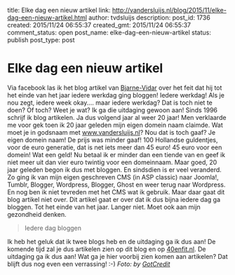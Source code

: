 title: Elke dag een nieuw artikel
link: http://vandersluijs.nl/blog/2015/11/elke-dag-een-nieuw-artikel.html
author: tvdsluijs
description: 
post_id: 1736
created: 2015/11/24 06:55:37
created_gmt: 2015/11/24 06:55:37
comment_status: open
post_name: elke-dag-een-nieuw-artikel
status: publish
post_type: post

# Elke dag een nieuw artikel

Via facebook las ik het blog artikel van [Bjarne-Vidar](http://bjarnvidar.nl/elke-dag-bloggen/) over het feit dat hij tot het einde van het jaar iedere werkdag ging bloggen! Iedere werkdag! Als je nou zegt, iedere week okay.... maar iedere werkdag? Dat is toch niet te doen? Of toch? Weet je wat? Ik ga die uitdaging gewoon aan! Sinds 1996 schrijf ik blog artikelen. Ja dus volgend jaar al weer 20 jaar! Men verklaarde me voor gek toen ik 20 jaar geleden mijn eigen domein naam claimde. Wat moet je in godsnaam met www.vandersluijs.nl? Nou dat is toch gaaf? Je eigen domein naam! De prijs was minder gaaf! 100 Hollandse guldentjes, voor de euro generatie, dat is net iets meer dan 45 euro! 45 euro voor een domein! Wat een geld! Nu betaal ik er minder dan een tiende van en geef ik niet meer uit dan vier euro twintig voor een domeinnaam. Maar goed, 20 jaar geleden begon ik dus met bloggen. En sindsdien is er veel veranderd. Zo ging ik van mijn eigen geschreven CMS (in ASP classic) naar Joomla!, Tumblr, Blogger, Wordpress, Blogger, Ghost en weer terug naar Wordpress. En nog ben ik niet tevreden met het CMS wat ik gebruik. Maar daar gaat dit blog artikel niet over. Dit artikel gaat er over dat ik dus bijna iedere dag ga bloggen. Tot het einde van het jaar. Langer niet. Moet ook aan mijn gezondheid denken. 

> Iedere dag bloggen

Ik heb het geluk dat ik twee blogs heb en de uitdaging ga ik dus aan! De komende tijd zal je dus artikelen zien op dit blog en op [40enfit.nl](http://40enfit.nl). De uitdaging ga ik dus aan! Wat ga je hier voorbij zien komen aan artikelen? Dat blijft dus nog even een verrassing! :-) _Foto: by [GotCredit](https://www.flickr.com/photos/jakerust/)_